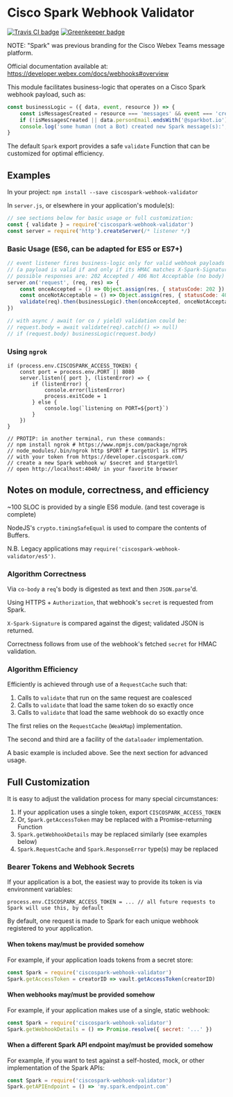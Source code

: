 # Cisco Spark Webhook Validator

[![Travis CI badge](https://api.travis-ci.org/hagemt/node-ciscospark-webhook-validator.svg?branch=master)](https://travis-ci.org/hagemt/node-ciscospark-webhook-validator)
[![Greenkeeper badge](https://badges.greenkeeper.io/hagemt/node-ciscospark-webhook-validator.svg)](https://account.greenkeeper.io/account/hagemt)

NOTE: "Spark" was previous branding for the Cisco Webex Teams message platform.

Official documentation available at: https://developer.webex.com/docs/webhooks#overview

This module facilitates business-logic that operates on a Cisco Spark webhook payload, such as:

```javascript
const businessLogic = ({ data, event, resource }) => {
	const isMessagesCreated = resource === 'messages' && event === 'created'
	if (!isMessagesCreated || data.personEmail.endsWith('@sparkbot.io')) return
	console.log('some human (not a Bot) created new Spark message(s):', data)
}
```

The default `Spark` export provides a safe `validate` Function that can be customized for optimal efficiency.

## Examples

In your project: `npm install --save ciscospark-webhook-validator`

In `server.js`, or elsewhere in your application's module(s):

```javascript
// see sections below for basic usage or full customization:
const { validate } = require('ciscospark-webhook-validator')
const server = require('http').createServer(/* listener */)
```

### Basic Usage (ES6, can be adapted for ES5 or ES7+)

```javascript
// event listener fires business-logic only for valid webhook payloads
// (a payload is valid if and only if its HMAC matches X-Spark-Signature)
// possible responses are: 202 Accepted / 406 Not Acceptable (no body)
server.on('request', (req, res) => {
	const onceAccepted = () => Object.assign(res, { statusCode: 202 }).end()
	const onceNotAcceptable = () => Object.assign(res, { statusCode: 406 }).end()
	validate(req).then(businessLogic).then(onceAccepted, onceNotAcceptable)
})

// with async / await (or co / yield) validation could be:
// request.body = await validate(req).catch(() => null)
// if (request.body) businessLogic(request.body)
```

### Using `ngrok`

```
if (process.env.CISCOSPARK_ACCESS_TOKEN) {
	const port = process.env.PORT || 8080
	server.listen({ port }, (listenError) => {
		if (listenError) {
			console.error(listenError)
			process.exitCode = 1
		} else {
			console.log(`listening on PORT=${port}`)
		}
	})
}

// PROTIP: in another terminal, run these commands:
// npm install ngrok # https://www.npmjs.com/package/ngrok
// node_modules/.bin/ngrok http $PORT # targetUrl is HTTPS
// with your token from https://developer.ciscospark.com/
// create a new Spark webhook w/ $secret and $targetUrl
// open http://localhost:4040/ in your favorite browser
```

## Notes on module, correctness, and efficiency

~100 SLOC is provided by a single ES6 module. (and test coverage is complete)

NodeJS's `crypto.timingSafeEqual` is used to compare the contents of Buffers.

N.B. Legacy applications may `require('ciscospark-webhook-validator/es5')`.

### Algorithm Correctness

Via `co-body` a `req`'s body is digested as text and then `JSON.parse`'d.

Using HTTPS + `Authorization`, that webhook's `secret` is requested from Spark.

`X-Spark-Signature` is compared against the digest; validated JSON is returned.

Correctness follows from use of the webhook's fetched `secret` for HMAC validation.

### Algorithm Efficiency

Efficiently is achieved through use of a `RequestCache` such that:

1) Calls to `validate` that run on the same request are coalesced
3) Calls to `validate` that load the same token do so exactly once
2) Calls to `validate` that load the same webhook do so exactly once

The first relies on the `RequestCache` (`WeakMap`) implementation.

The second and third are a facility of the `dataloader` implementation.

A basic example is included above. See the next section for advanced usage.

## Full Customization

It is easy to adjust the validation process for many special circumstances:

1) If your application uses a single token, export `CISCOSPARK_ACCESS_TOKEN`
2) Or, `Spark.getAccessToken` may be replaced with a Promise-returning Function
3) `Spark.getWebhookDetails` may be replaced similarly (see examples below)
4) `Spark.RequestCache` and `Spark.ResponseError` type(s) may be replaced

### Bearer Tokens and Webhook Secrets

If your application is a bot, the easiest way to provide its token is via environment variables:

`process.env.CISCOSPARK_ACCESS_TOKEN = ... // all future requests to Spark will use this, by default`

By default, one request is made to Spark for each unique webhook registered to your application.

#### When tokens may/must be provided somehow

For example, if your application loads tokens from a secret store:

```javascript
const Spark = require('ciscospark-webhook-validator')
Spark.getAccessToken = creatorID => vault.getAccessToken(creatorID)
```

#### When webhooks may/must be provided somehow

For example, if your application makes use of a single, static webhook:

```javascript
const Spark = require('ciscospark-webhook-validator')
Spark.getWebhookDetails = () => Promise.resolve({ secret: '...' })
```

#### When a different Spark API endpoint may/must be provided somehow

For example, if you want to test against a self-hosted, mock, or other implementation of the Spark APIs:

```javascript
const Spark = require('ciscospark-webhook-validator')
Spark.getAPIEndpoint = () => 'my.spark.endpoint.com'
```
